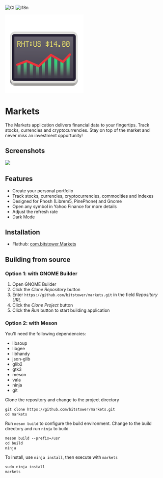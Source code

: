 ![CI](https://github.com/bitstower/markets/workflows/CI/badge.svg)
![i18n](https://hosted.weblate.org/widgets/markets/-/markets/svg-badge.svg)


![](data/icons/com.bitstower.Markets.svg?raw=true)

# Markets
The Markets application delivers financial data to your fingertips. Track stocks, currencies and cryptocurrencies. Stay on top of the market and never miss an investment opportunity!

## Screenshots

![](data/screenshots/symbols.png?raw=true)

## Features

* Create your personal portfolio
* Track stocks, currencies, cryptocurrencies, commodities and indexes
* Designed for Phosh (Librem5, PinePhone) and Gnome
* Open any symbol in Yahoo Finance for more details
* Adjust the refresh rate
* Dark Mode

## Installation

* Flathub: [com.bitstower.Markets](https://flathub.org/apps/details/com.bitstower.Markets)

## Building from source


### Option 1: with GNOME Builder

1. Open GNOME Builder
1. Click the _Clone Repository_ button
1. Enter `https://github.com/bitstower/markets.git` in the field _Repository URL_
1. Click the _Clone Project_ button
1. Click the _Run_ button to start building application

### Option 2: with Meson

You'll need the following dependencies:

* libsoup
* libgee
* libhandy
* json-glib
* glib2
* gtk3
* meson
* vala
* ninja
* git

Clone the repository and change to the project directory

```
git clone https://github.com/bitstower/markets.git
cd markets
```

Run `meson build` to configure the build environment. Change to the build directory and run `ninja` to build

```
meson build --prefix=/usr
cd build
ninja
```

To install, use `ninja install`, then execute with `markets`

```
sudo ninja install
markets
```
